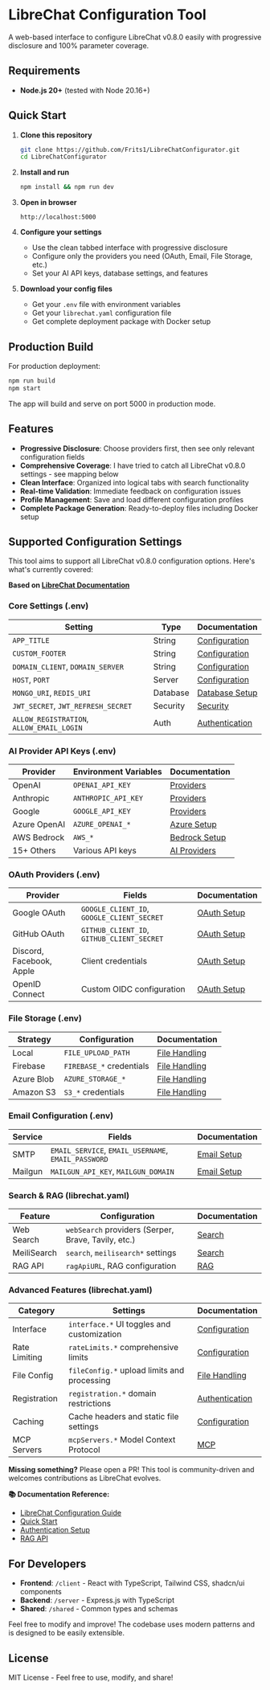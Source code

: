# LibreChat Configuration Tool

A web-based interface to configure LibreChat v0.8.0 easily with progressive disclosure and 100% parameter coverage.

## Requirements

- **Node.js 20+** (tested with Node 20.16+)

## Quick Start

1. **Clone this repository**
   ```bash
   git clone https://github.com/Frits1/LibreChatConfigurator.git
   cd LibreChatConfigurator
   ```

2. **Install and run**
   ```bash
   npm install && npm run dev
   ```

3. **Open in browser**
   ```
   http://localhost:5000
   ```

4. **Configure your settings**
   - Use the clean tabbed interface with progressive disclosure
   - Configure only the providers you need (OAuth, Email, File Storage, etc.)
   - Set your AI API keys, database settings, and features

5. **Download your config files**
   - Get your `.env` file with environment variables
   - Get your `librechat.yaml` configuration file  
   - Get complete deployment package with Docker setup

## Production Build

For production deployment:

```bash
npm run build
npm start
```

The app will build and serve on port 5000 in production mode.

## Features

- **Progressive Disclosure**: Choose providers first, then see only relevant configuration fields
- **Comprehensive Coverage**: I have tried to catch all LibreChat v0.8.0 settings - see mapping below
- **Clean Interface**: Organized into logical tabs with search functionality
- **Real-time Validation**: Immediate feedback on configuration issues
- **Profile Management**: Save and load different configuration profiles
- **Complete Package Generation**: Ready-to-deploy files including Docker setup

## Supported Configuration Settings

This tool aims to support all LibreChat v0.8.0 configuration options. Here's what's currently covered:

**Based on [LibreChat Documentation](https://docs.librechat.ai/)**

### Core Settings (.env)
| Setting | Type | Documentation |
|---------|------|--------------|
| `APP_TITLE` | String | [Configuration](https://docs.librechat.ai/install/configuration/basic_config) |
| `CUSTOM_FOOTER` | String | [Configuration](https://docs.librechat.ai/install/configuration/basic_config) |
| `DOMAIN_CLIENT`, `DOMAIN_SERVER` | String | [Configuration](https://docs.librechat.ai/install/configuration/basic_config) |
| `HOST`, `PORT` | Server | [Configuration](https://docs.librechat.ai/install/configuration/basic_config) |
| `MONGO_URI`, `REDIS_URI` | Database | [Database Setup](https://docs.librechat.ai/install/configuration/mongodb) |
| `JWT_SECRET`, `JWT_REFRESH_SECRET` | Security | [Security](https://docs.librechat.ai/install/configuration/security) |
| `ALLOW_REGISTRATION`, `ALLOW_EMAIL_LOGIN` | Auth | [Authentication](https://docs.librechat.ai/install/configuration/authentication) |

### AI Provider API Keys (.env)
| Provider | Environment Variables | Documentation |
|----------|----------------------|--------------|
| OpenAI | `OPENAI_API_KEY` | [Providers](https://docs.librechat.ai/install/configuration/ai_setup) |
| Anthropic | `ANTHROPIC_API_KEY` | [Providers](https://docs.librechat.ai/install/configuration/ai_setup) |
| Google | `GOOGLE_API_KEY` | [Providers](https://docs.librechat.ai/install/configuration/ai_setup) |
| Azure OpenAI | `AZURE_OPENAI_*` | [Azure Setup](https://docs.librechat.ai/install/configuration/azure_openai) |
| AWS Bedrock | `AWS_*` | [Bedrock Setup](https://docs.librechat.ai/install/configuration/aws_bedrock) |
| 15+ Others | Various API keys | [AI Providers](https://docs.librechat.ai/install/configuration/ai_setup) |

### OAuth Providers (.env)
| Provider | Fields | Documentation |
|----------|--------|--------------|
| Google OAuth | `GOOGLE_CLIENT_ID`, `GOOGLE_CLIENT_SECRET` | [OAuth Setup](https://docs.librechat.ai/install/configuration/oauth) |
| GitHub OAuth | `GITHUB_CLIENT_ID`, `GITHUB_CLIENT_SECRET` | [OAuth Setup](https://docs.librechat.ai/install/configuration/oauth) |
| Discord, Facebook, Apple | Client credentials | [OAuth Setup](https://docs.librechat.ai/install/configuration/oauth) |
| OpenID Connect | Custom OIDC configuration | [OAuth Setup](https://docs.librechat.ai/install/configuration/oauth) |

### File Storage (.env)
| Strategy | Configuration | Documentation |
|----------|--------------|--------------|
| Local | `FILE_UPLOAD_PATH` | [File Handling](https://docs.librechat.ai/install/configuration/file_handling) |
| Firebase | `FIREBASE_*` credentials | [File Handling](https://docs.librechat.ai/install/configuration/file_handling) |
| Azure Blob | `AZURE_STORAGE_*` | [File Handling](https://docs.librechat.ai/install/configuration/file_handling) |
| Amazon S3 | `S3_*` credentials | [File Handling](https://docs.librechat.ai/install/configuration/file_handling) |

### Email Configuration (.env)
| Service | Fields | Documentation |
|---------|--------|--------------|
| SMTP | `EMAIL_SERVICE`, `EMAIL_USERNAME`, `EMAIL_PASSWORD` | [Email Setup](https://docs.librechat.ai/install/configuration/email) |
| Mailgun | `MAILGUN_API_KEY`, `MAILGUN_DOMAIN` | [Email Setup](https://docs.librechat.ai/install/configuration/email) |

### Search & RAG (librechat.yaml)
| Feature | Configuration | Documentation |
|---------|--------------|--------------|
| Web Search | `webSearch` providers (Serper, Brave, Tavily, etc.) | [Search](https://docs.librechat.ai/install/configuration/search) |
| MeiliSearch | `search`, `meilisearch*` settings | [Search](https://docs.librechat.ai/install/configuration/search) |
| RAG API | `ragApiURL`, RAG configuration | [RAG](https://docs.librechat.ai/install/configuration/rag_api) |

### Advanced Features (librechat.yaml)
| Category | Settings | Documentation |
|----------|----------|--------------|
| Interface | `interface.*` UI toggles and customization | [Configuration](https://docs.librechat.ai/install/configuration/basic_config) |
| Rate Limiting | `rateLimits.*` comprehensive limits | [Configuration](https://docs.librechat.ai/install/configuration/basic_config) |
| File Config | `fileConfig.*` upload limits and processing | [File Handling](https://docs.librechat.ai/install/configuration/file_handling) |
| Registration | `registration.*` domain restrictions | [Authentication](https://docs.librechat.ai/install/configuration/authentication) |
| Caching | Cache headers and static file settings | [Configuration](https://docs.librechat.ai/install/configuration/basic_config) |
| MCP Servers | `mcpServers.*` Model Context Protocol | [MCP](https://docs.librechat.ai/features/mcp) |

**Missing something?** Please open a PR! This tool is community-driven and welcomes contributions as LibreChat evolves.

**📚 Documentation Reference:**
- [LibreChat Configuration Guide](https://docs.librechat.ai/install/configuration)
- [Quick Start](https://docs.librechat.ai/install/quickstart)
- [Authentication Setup](https://docs.librechat.ai/install/configuration/authentication)
- [RAG API](https://docs.librechat.ai/install/configuration/rag_api)

## For Developers

- **Frontend**: `/client` - React with TypeScript, Tailwind CSS, shadcn/ui components
- **Backend**: `/server` - Express.js with TypeScript
- **Shared**: `/shared` - Common types and schemas

Feel free to modify and improve! The codebase uses modern patterns and is designed to be easily extensible.

## License

MIT License - Feel free to use, modify, and share!
